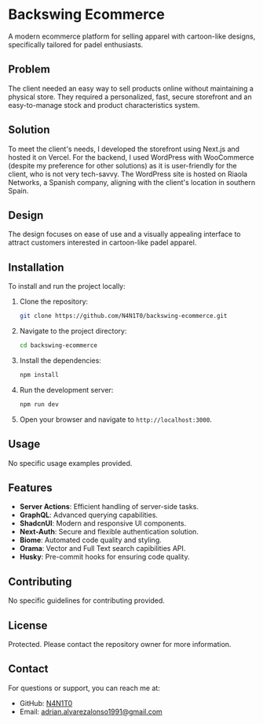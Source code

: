 # Backswing Ecommerce

A modern ecommerce platform for selling apparel with cartoon-like designs, specifically tailored for padel enthusiasts.

## Problem

The client needed an easy way to sell products online without maintaining a physical store. They required a personalized, fast, secure storefront and an easy-to-manage stock and product characteristics system.

## Solution

To meet the client's needs, I developed the storefront using Next.js and hosted it on Vercel. For the backend, I used WordPress with WooCommerce (despite my preference for other solutions) as it is user-friendly for the client, who is not very tech-savvy. The WordPress site is hosted on Riaola Networks, a Spanish company, aligning with the client's location in southern Spain.

## Design

The design focuses on ease of use and a visually appealing interface to attract customers interested in cartoon-like padel apparel.

## Installation

To install and run the project locally:

1. Clone the repository:
   ```sh
   git clone https://github.com/N4N1T0/backswing-ecommerce.git
   ```
2. Navigate to the project directory:
   ```sh
   cd backswing-ecommerce
   ```
3. Install the dependencies:
   ```sh
   npm install
   ```
4. Run the development server:
   ```sh
   npm run dev
   ```
5. Open your browser and navigate to `http://localhost:3000`.

## Usage

No specific usage examples provided.

## Features

- **Server Actions**: Efficient handling of server-side tasks.
- **GraphQL**: Advanced querying capabilities.
- **ShadcnUI**: Modern and responsive UI components.
- **Next-Auth**: Secure and flexible authentication solution.
- **Biome**: Automated code quality and styling.
- **Orama**: Vector and Full Text search capibilities API.
- **Husky**: Pre-commit hooks for ensuring code quality.

## Contributing

No specific guidelines for contributing provided.

## License

Protected. Please contact the repository owner for more information.

## Contact

For questions or support, you can reach me at:
- GitHub: [N4N1T0](https://github.com/N4N1T0)
- Email: [adrian.alvarezalonso1991@gmail.com](mailto:adrian.alvarezalonso1991@gmail.com)
